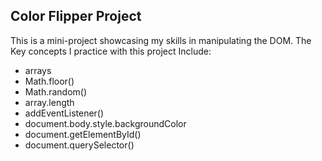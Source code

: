 ## Color Flipper Project
This is a mini-project showcasing my skills in manipulating the DOM. The Key concepts I practice with this project Include:
- arrays
- Math.floor()
- Math.random()
- array.length
- addEventListener()
- document.body.style.backgroundColor
- document.getElementById()
- document.querySelector()
